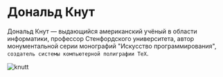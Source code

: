 # Дональд Кнут

Дональд Кнут — выдающийся американский учёный в области информатики, профессор Стенфордского университета, автор монументальной серии монографий "Искусство программирования", `создатель системы компьютерной полиграфии ТеХ`.


![knutt](https://user-images.githubusercontent.com/113284506/210265755-e4db70e7-65f2-4d31-a9fd-2c15e50355e1.jpg)
